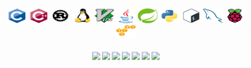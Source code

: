 <div style="display: inline_block" align="center"><br>
  <img align="center" alt="coffee-c" height="30" width="40" src="https://raw.githubusercontent.com/devicons/devicon/master/icons/c/c-original.svg">
  <img align="center" alt="coffee-cpp" height="30" width="40" src="https://raw.githubusercontent.com/devicons/devicon/master/icons/cplusplus/cplusplus-original.svg">
  <img align="center" alt="coffee-rust" height="30" width="40" src="https://raw.githubusercontent.com/devicons/devicon/master/icons/rust/rust-plain.svg">
  <img align="center" alt="coffee-linux" height="30" width="40" src="https://raw.githubusercontent.com/devicons/devicon/master/icons/linux/linux-original.svg">
  <img align="center" alt="coffee-vim" height="30" width="40" src="https://raw.githubusercontent.com/devicons/devicon/master/icons/vim/vim-original.svg">
  <img align="center" alt="coffee-java" height="30" width="40" src="https://raw.githubusercontent.com/devicons/devicon/master/icons/java/java-original.svg">
  <img align="center" alt="coffee-java" height="30" width="40" src="https://raw.githubusercontent.com/devicons/devicon/master/icons/spring/spring-original.svg">
  <img align="center" alt="coffee-python" height="30" width="40" src="https://raw.githubusercontent.com/devicons/devicon/master/icons/python/python-original.svg">
  <img align="center" alt="coffee-bash" height="30" width="40" src="https://raw.githubusercontent.com/devicons/devicon/master/icons/bash/bash-original.svg">
  <img align="center" alt="coffee-mysql" height="30" width="40" src="https://raw.githubusercontent.com/devicons/devicon/master/icons/mysql/mysql-original.svg">
  <img align="center" alt="coffee-mysql" height="30" width="40" src="https://raw.githubusercontent.com/devicons/devicon/master/icons/raspberrypi/raspberrypi-original.svg">
  <img align="center" alt="coffee-mysql" height="30" width="40" src="https://raw.githubusercontent.com/devicons/devicon/master/icons/amazonwebservices/amazonwebservices-original.svg">
</div>

  ##

<div align="center">
  <a href="https://steamcommunity.com/profiles/76561199068253762/" target="_blank"><img src="https://img.shields.io/badge/Steam-090909?style=for-the-badge&logo=steam&logoColor=a087ea" target="_blank"></a>
  <a href="https://img.shields.io/badge/ID:%20leo--andrade-MAIL:%20chown.coffee@kakao.com-746ab0" target="_blank"><img src="https://img.shields.io/badge/Kakao%20Talk-090909?style=for-the-badge&logo=kakaotalk&logoColor=a087ea" target="_blank"></a>
  <a href="https://www.linkedin.com/in/leo-andrade/" target="_blank"><img src="https://img.shields.io/badge/-LinkedIn-%23090909?style=for-the-badge&logo=linkedin&logoColor=a087ea" target="_blank"></a>
  <a href = "mailto:chown.leonardo@protonmail.com"><img src="https://img.shields.io/badge/ProtonMail-090909?style=for-the-badge&logo=protonmail&logoColor=a087ea" target="_blank"></a>
 <a href="https://discordapp.com/users/594237205522808834" target="_blank"><img src="https://img.shields.io/badge/Discord-090909?style=for-the-badge&logo=discord&logoColor=a087ea" target="_blank"></a>
  <a href="https://www.instagram.com/chown.coffee/" target="_blank"><img src="https://img.shields.io/badge/Instagram-090909?style=for-the-badge&logo=instagram&logoColor=a087ea" target="_blank"></a>
  <a href="https://www.reddit.com/user/chown_iwa" target="_blank"><img src="https://img.shields.io/badge/Reddit-090909?style=for-the-badge&logo=reddit&logoColor=a087ea" target="_blank"></a>
</div>

